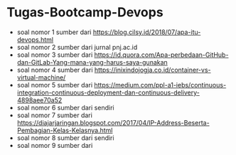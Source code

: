 # Tugas-Bootcamp-Devops

- soal nomor 1 sumber dari https://blog.cilsy.id/2018/07/apa-itu-devops.html
- soal nomor 2 sumber dari jurnal pnj.ac.id
- soal nomor 3 sumber dari https://id.quora.com/Apa-perbedaan-GitHub-dan-GitLab-Yang-mana-yang-harus-saya-gunakan
- soal nomor 4 sumber dari https://inixindojogja.co.id/container-vs-virtual-machine/
- soal nomor 5 sumber dari https://medium.com/ppl-a1-iebs/continuous-integration-continuous-deployment-dan-continuous-delivery-4898aee70a52
- soal nomor 6 sumber dari sendiri
- soal nomor 7 sumber dari https://diajarjaringan.blogspot.com/2017/04/IP-Address-Beserta-Pembagian-Kelas-Kelasnya.html
- soal nomor 8 sumber dari sendiri
- soal nomor 9 sumber dari
